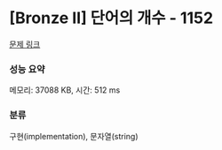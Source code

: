 # [Bronze II] 단어의 개수 - 1152 

[문제 링크](https://www.acmicpc.net/problem/1152) 

### 성능 요약

메모리: 37088 KB, 시간: 512 ms

### 분류

구현(implementation), 문자열(string)

